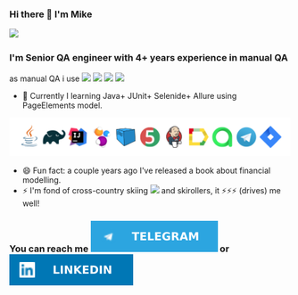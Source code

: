 ### Hi there 👋 I'm Mike 
<img src="https://github-readme-stats.vercel.app/api?username=QAtester-MM">

### I'm Senior QA engineer with 4+ years experience in manual QA
as manual QA i use
<img src="https://img.shields.io/badge/Postman-FF6C37?style=for-the-badge&logo=Postman&logoColor=white"> <img src="https://img.shields.io/badge/Swagger-85EA2D?style=for-the-badge&logo=Swagger&logoColor=white"> <img src="https://img.shields.io/badge/rabbitmq-%23FF6600.svg?&style=for-the-badge&logo=rabbitmq&logoColor=white"> <img src="https://img.shields.io/badge/PostgreSQL-316192?style=for-the-badge&logo=postgresql&logoColor=white">


- 🌱 Currently I learning 
          Java+
          JUnit+
          Selenide+
          Allure
          using PageElements model.  
<img align width="630px" src="https://github.com/QAtester-MM/QAtester-MM/blob/7052074cb1840239b637d77773086a5b3c10555a/%D0%B8%D0%BA%D0%BE%D0%BD%D0%BA%D0%B8%20%D0%B4%D0%BB%D1%8F%20github%20.png?raw=true">

- 😄 Fun fact: a couple years ago I've released a book about financial modelling.
- ⚡ I'm fond of cross-country skiing <img align width="23px" src ="https://github.githubassets.com/images/icons/emoji/unicode/1f3bf.png?v8" /> and skirollers, it ⚡⚡⚡ (drives) me well!

### You can reach me [<img src ="https://github.com/QAtester-MM/QAtester-MM/blob/main/Telega.svg" />][tg] or [<img src ="https://github.com/QAtester-MM/QAtester-MM/blob/main/LinkIn.svg" />][linkin] 

[tg]: https://www.t.me/strategyday
[linkin]:https://www.linkedin.com/in/mikhail-morozov-ai/
[habr]:https://career.habr.com/qatester

<!--
**QAtester-MM/QAtester-MM** is a ✨ _special_ ✨ repository because its `README.md` (this file) appears on your GitHub profile.

Here are some ideas to get you started:

- 🔭 I’m currently working on ...
- 🌱 I’m currently learning Java+JUnit+Selenide with PageElements model
- 👯 I’m looking to collaborate on ...
- 🤔 I’m looking for help with ...
- 💬 Ask me about ...
- 📫 How to reach me: ...
- 😄 Pronouns: ...
- ⚡ Fun fact: ...
###  find more info about me here here [<img align width="70px" src ="https://raw.githubusercontent.com/QAtester-MM/QAtester-MM/main/habrlogo.webp" />][habr]
-->
